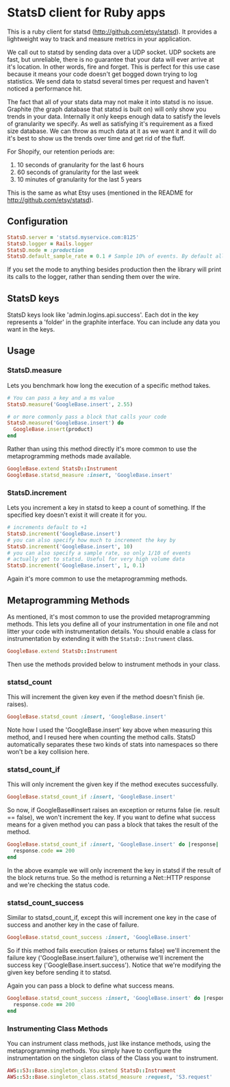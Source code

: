 # StatsD client for Ruby apps

This is a ruby client for statsd (http://github.com/etsy/statsd). It provides a lightweight way to track and measure metrics in your application. 

We call out to statsd by sending data over a UDP socket. UDP sockets are fast, but unreliable, there is no guarantee that your data will ever arrive at it's location. In other words, fire and forget. This is perfect for this use case because it means your code doesn't get bogged down trying to log statistics. We send data to statsd several times per request and haven't noticed a performance hit.

The fact that all of your stats data may not make it into statsd is no issue. Graphite (the graph database that statsd is built on) will only show you trends in your data. Internally it only keeps enough data to satisfy the levels of granularity we specify. As well as satisfying it's requirement as a fixed size database. We can throw as much data at it as we want it and it will do it's best to show us the trends over time and get rid of the fluff.

For Shopify, our retention periods are:

1. 10 seconds of granularity for the last 6 hours
2. 60 seconds of granularity for the last week
3. 10 minutes of granularity for the last 5 years

This is the same as what Etsy uses (mentioned in the README for http://github.com/etsy/statsd).

## Configuration

``` ruby
StatsD.server = 'statsd.myservice.com:8125'
StatsD.logger = Rails.logger
StatsD.mode = :production
StatsD.default_sample_rate = 0.1 # Sample 10% of events. By default all events are reported.
```

If you set the mode to anything besides production then the library will print its calls to the logger, rather than sending them over the wire.

## StatsD keys

StatsD keys look like 'admin.logins.api.success'. Each dot in the key represents a 'folder' in the graphite interface. You can include any data you want in the keys.

## Usage

### StatsD.measure

Lets you benchmark how long the execution of a specific method takes.

``` ruby
# You can pass a key and a ms value
StatsD.measure('GoogleBase.insert', 2.55)

# or more commonly pass a block that calls your code
StatsD.measure('GoogleBase.insert') do
  GoogleBase.insert(product)
end
```

Rather than using this method directly it's more common to use the metaprogramming methods made available.

``` ruby
GoogleBase.extend StatsD::Instrument
GoogleBase.statsd_measure :insert, 'GoogleBase.insert'
```
		
### StatsD.increment

Lets you increment a key in statsd to keep a count of something. If the specified key doesn't exist it will create it for you.

``` ruby
# increments default to +1
StatsD.increment('GoogleBase.insert')
# you can also specify how much to increment the key by
StatsD.increment('GoogleBase.insert', 10)
# you can also specify a sample rate, so only 1/10 of events
# actually get to statsd. Useful for very high volume data
StatsD.increment('GoogleBase.insert', 1, 0.1)
```

Again it's more common to use the metaprogramming methods.

## Metaprogramming Methods

As mentioned, it's most common to use the provided metaprogramming methods. This lets you define all of your instrumentation in one file and not litter your code with instrumentation details. You should enable a class for instrumentation by extending it with the `StatsD::Instrument` class.

``` ruby
GoogleBase.extend StatsD::Instrument
```

Then use the methods provided below to instrument methods in your class.

### statsd\_count

This will increment the given key even if the method doesn't finish (ie. raises).

``` ruby
GoogleBase.statsd_count :insert, 'GoogleBase.insert'
```

Note how I used the 'GoogleBase.insert' key above when measuring this method, and I reused here when counting the method calls. StatsD automatically separates these two kinds of stats into namespaces so there won't be a key collision here.

### statsd\_count\_if

This will only increment the given key if the method executes successfully.

``` ruby
GoogleBase.statsd_count_if :insert, 'GoogleBase.insert'
```

So now, if GoogleBase#insert raises an exception or returns false (ie. result == false), we won't increment the key. If you want to define what success means for a given method you can pass a block that takes the result of the method.

``` ruby
GoogleBase.statsd_count_if :insert, 'GoogleBase.insert' do |response|
  response.code == 200
end
```

In the above example we will only increment the key in statsd if the result of the block returns true. So the method is returning a Net::HTTP response and we're checking the status code.

### statsd\_count\_success

Similar to statsd_count_if, except this will increment one key in the case of success and another key in the case of failure.

``` ruby
GoogleBase.statsd_count_success :insert, 'GoogleBase.insert'
```

So if this method fails execution (raises or returns false) we'll increment the failure key ('GoogleBase.insert.failure'), otherwise we'll increment the success key ('GoogleBase.insert.success'). Notice that we're modifying the given key before sending it to statsd.

Again you can pass a block to define what success means.

``` ruby
GoogleBase.statsd_count_success :insert, 'GoogleBase.insert' do |response|
  response.code == 200
end
```

### Instrumenting Class Methods

You can instrument class methods, just like instance methods, using the metaprogramming methods. You simply have to configure the instrumentation on the singleton class of the Class you want to instrument.

```ruby
AWS::S3::Base.singleton_class.extend StatsD::Instrument
AWS::S3::Base.singleton_class.statsd_measure :request, 'S3.request'
```
